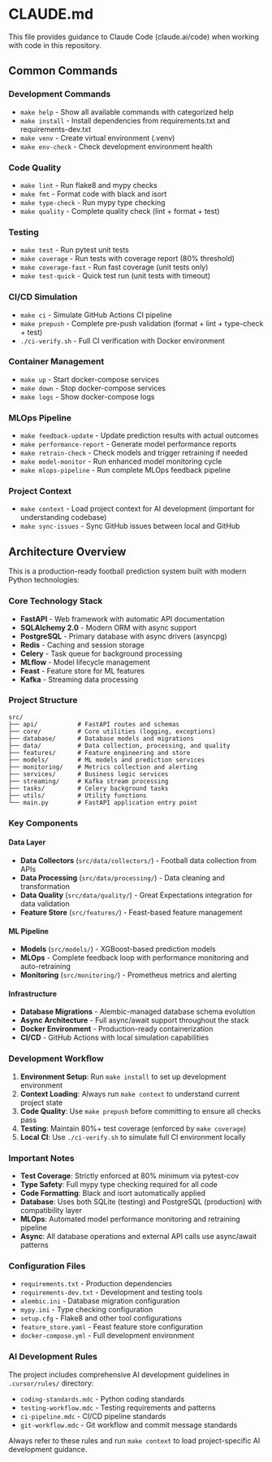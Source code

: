 # CLAUDE.md

This file provides guidance to Claude Code (claude.ai/code) when working with code in this repository.

## Common Commands

### Development Commands
- `make help` - Show all available commands with categorized help
- `make install` - Install dependencies from requirements.txt and requirements-dev.txt
- `make venv` - Create virtual environment (.venv)
- `make env-check` - Check development environment health

### Code Quality
- `make lint` - Run flake8 and mypy checks
- `make fmt` - Format code with black and isort
- `make type-check` - Run mypy type checking
- `make quality` - Complete quality check (lint + format + test)

### Testing
- `make test` - Run pytest unit tests
- `make coverage` - Run tests with coverage report (80% threshold)
- `make coverage-fast` - Run fast coverage (unit tests only)
- `make test-quick` - Quick test run (unit tests with timeout)

### CI/CD Simulation
- `make ci` - Simulate GitHub Actions CI pipeline
- `make prepush` - Complete pre-push validation (format + lint + type-check + test)
- `./ci-verify.sh` - Full CI verification with Docker environment

### Container Management
- `make up` - Start docker-compose services
- `make down` - Stop docker-compose services
- `make logs` - Show docker-compose logs

### MLOps Pipeline
- `make feedback-update` - Update prediction results with actual outcomes
- `make performance-report` - Generate model performance reports
- `make retrain-check` - Check models and trigger retraining if needed
- `make model-monitor` - Run enhanced model monitoring cycle
- `make mlops-pipeline` - Run complete MLOps feedback pipeline

### Project Context
- `make context` - Load project context for AI development (important for understanding codebase)
- `make sync-issues` - Sync GitHub issues between local and GitHub

## Architecture Overview

This is a production-ready football prediction system built with modern Python technologies:

### Core Technology Stack
- **FastAPI** - Web framework with automatic API documentation
- **SQLAlchemy 2.0** - Modern ORM with async support
- **PostgreSQL** - Primary database with async drivers (asyncpg)
- **Redis** - Caching and session storage
- **Celery** - Task queue for background processing
- **MLflow** - Model lifecycle management
- **Feast** - Feature store for ML features
- **Kafka** - Streaming data processing

### Project Structure
```
src/
├── api/           # FastAPI routes and schemas
├── core/          # Core utilities (logging, exceptions)
├── database/      # Database models and migrations
├── data/          # Data collection, processing, and quality
├── features/      # Feature engineering and store
├── models/        # ML models and prediction services
├── monitoring/    # Metrics collection and alerting
├── services/      # Business logic services
├── streaming/     # Kafka stream processing
├── tasks/         # Celery background tasks
├── utils/         # Utility functions
└── main.py        # FastAPI application entry point
```

### Key Components

#### Data Layer
- **Data Collectors** (`src/data/collectors/`) - Football data collection from APIs
- **Data Processing** (`src/data/processing/`) - Data cleaning and transformation
- **Data Quality** (`src/data/quality/`) - Great Expectations integration for data validation
- **Feature Store** (`src/features/`) - Feast-based feature management

#### ML Pipeline
- **Models** (`src/models/`) - XGBoost-based prediction models
- **MLOps** - Complete feedback loop with performance monitoring and auto-retraining
- **Monitoring** (`src/monitoring/`) - Prometheus metrics and alerting

#### Infrastructure
- **Database Migrations** - Alembic-managed database schema evolution
- **Async Architecture** - Full async/await support throughout the stack
- **Docker Environment** - Production-ready containerization
- **CI/CD** - GitHub Actions with local simulation capabilities

### Development Workflow

1. **Environment Setup**: Run `make install` to set up development environment
2. **Context Loading**: Always run `make context` to understand current project state
3. **Code Quality**: Use `make prepush` before committing to ensure all checks pass
4. **Testing**: Maintain 80%+ test coverage (enforced by `make coverage`)
5. **Local CI**: Use `./ci-verify.sh` to simulate full CI environment locally

### Important Notes

- **Test Coverage**: Strictly enforced at 80% minimum via pytest-cov
- **Type Safety**: Full mypy type checking required for all code
- **Code Formatting**: Black and isort automatically applied
- **Database**: Uses both SQLite (testing) and PostgreSQL (production) with compatibility layer
- **MLOps**: Automated model performance monitoring and retraining pipeline
- **Async**: All database operations and external API calls use async/await patterns

### Configuration Files

- `requirements.txt` - Production dependencies
- `requirements-dev.txt` - Development and testing tools
- `alembic.ini` - Database migration configuration
- `mypy.ini` - Type checking configuration
- `setup.cfg` - Flake8 and other tool configurations
- `feature_store.yaml` - Feast feature store configuration
- `docker-compose.yml` - Full development environment

### AI Development Rules

The project includes comprehensive AI development guidelines in `.cursor/rules/` directory:
- `coding-standards.mdc` - Python coding standards
- `testing-workflow.mdc` - Testing requirements and patterns
- `ci-pipeline.mdc` - CI/CD pipeline standards
- `git-workflow.mdc` - Git workflow and commit message standards

Always refer to these rules and run `make context` to load project-specific AI development guidance.
